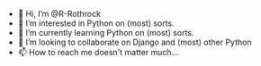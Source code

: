 - 👋 Hi, I’m @R-Rothrock
- 👀 I’m interested in Python on (most) sorts.
- 🌱 I’m currently learning Python on (most) sorts.
- 💞️ I’m looking to collaborate on Django and (most) other Python
- 📫 How to reach me doesn't matter much...

<!---
R-Rothrock/R-Rothrock is a ✨ special ✨ repository because its `README.md` (this file) appears on your GitHub profile.
You can click the Preview link to take a look at your changes.
--->
